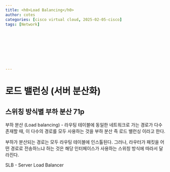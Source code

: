 ```yaml
---
title: <h0>Load Balancing</h0>
author: cotes   
categories: [cisco virtual cloud, 2025-02-05-cisco]
tags: [Network]









---
```


# 로드 밸런싱 (서버 분산화)

## 스위칭 방식별 부하 분산 71p

부하 분산 (Load balancing) - 라우팅 테이블에 동일한 네트워크로 가는 경로가 다수 존재할 때, 이 다수의 경로를 모두 사용하는 것을 부하 분산 즉 로드 밸런싱 이라고 한다.

부하가 분산되는 경로는 모두 라우팅 테이블에 인스톨된다. 그러나, 라우터가 패킷을 어떤 경로로 전송하느냐 하는 것은 해당 인터페이스가 사용하는 스위칭 방식에 따라서 달라진다.

SLB - Server Load Balancer


